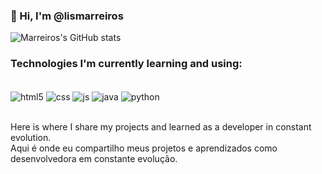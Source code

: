  ### 👋 Hi, I'm @lismarreiros


![Marreiros's GitHub stats](https://github-readme-stats.vercel.app/api?username=lismarreiros&show_icons=true&theme=dracula)

### Technologies I'm currently learning and using:

<div style="display: inline_block"><br/>
<img align="center" alt="html5" src="https://img.shields.io/badge/HTML5-E34F26?style=for-the-badge&logo=html5&logoColor=white">
<img align="center" alt="css" src="https://img.shields.io/badge/CSS3-1572B6?style=for-the-badge&logo=css3&logoColor=white">
<img align="center" alt="js" src="https://img.shields.io/badge/JavaScript-F7DF1E?style=for-the-badge&logo=javascript&logoColor=black">
<img align="center" alt="java" src="https://img.shields.io/badge/Java-007396?style=for-the-badge&logo=java&logoColor=white">
<img align="center" alt="python" src="https://img.shields.io/badge/Python-14354C?style=for-the-badge&logo=python&logoColor=white">

</div><br/>

Here is where I share my projects and learned as a developer in constant evolution.<br/>
Aqui é onde eu compartilho meus projetos e aprendizados como desenvolvedora em constante evolução.
